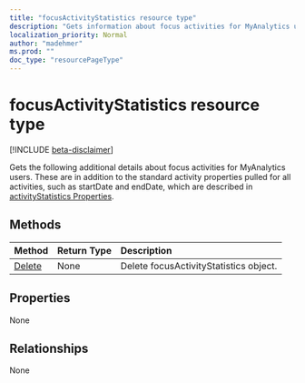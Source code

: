 ```yaml
---
title: "focusActivityStatistics resource type"
description: "Gets information about focus activities for MyAnalytics users"
localization_priority: Normal
author: "madehmer"
ms.prod: ""
doc_type: "resourcePageType"
---
```


# focusActivityStatistics resource type

[!INCLUDE [beta-disclaimer](../../includes/beta-disclaimer.md)]

Gets the following additional details about focus activities for MyAnalytics users. These are in addition to the standard activity properties pulled for all activities, such as startDate and endDate, which are described in [activityStatistics Properties](../resources/activitystatistics.md#Properties).

## Methods

| Method       | Return Type | Description |
|:-------------|:------------|:------------|
| [Delete](../api/focusactivitystatistics-delete.md) | None | Delete focusActivityStatistics object. |

## Properties

None

## Relationships

None

<!-- uuid: 16cd6b66-4b1a-43a1-adaf-3a886856ed98
2019-02-04 14:57:30 UTC -->
<!-- {
  "type": "#page.annotation",
  "description": "focusActivityStatistics resource",
  "keywords": "",
  "section": "documentation",
  "tocPath": ""
}-->
